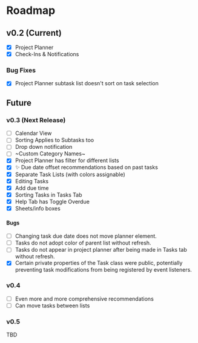 # Roadmap

## v0.2 (Current)
- [x] Project Planner
- [x] Check-Ins & Notifications

### Bug Fixes
- [x] Project Planner subtask list doesn't sort on task selection

## Future

### v0.3 (Next Release)
- [ ] Calendar View
- [ ] Sorting Applies to Subtasks too
- [ ] Drop down notification
- [ ] ~Custom Category Names~
- [x] Project Planner has filter for different lists
- [x] ✨ Due date offset recommendations based on past tasks
- [x] Separate Task Lists (with colors assignable)
- [x] Editing Tasks
- [x] Add due time
- [x] Sorting Tasks in Tasks Tab
- [x] Help Tab has Toggle Overdue
- [x] Sheets/info boxes

#### Bugs
- [ ] Changing task due date does not move planner element.
- [ ] Tasks do not adopt color of parent list without refresh.
- [ ] Tasks do not appear in project planner after being made in Tasks tab without refresh.
- [x] Certain private properties of the Task class were public, potentially preventing task modifications from being registered by event listeners.

### v0.4
- [ ] Even more and more comprehensive recommendations
- [ ] Can move tasks between lists

### v0.5
TBD